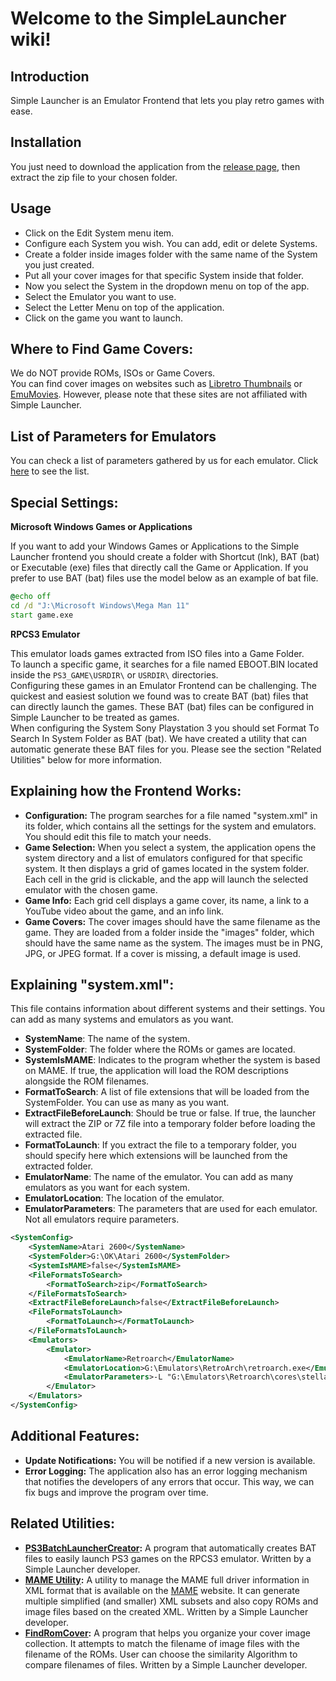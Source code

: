# Welcome to the SimpleLauncher wiki!

## Introduction

Simple Launcher is an Emulator Frontend that lets you play retro games with ease.

## Installation

You just need to download the application from the [release page](https://github.com/drpetersonfernandes/SimpleLauncher/releases), then extract the zip file to your chosen folder.

## Usage

* Click on the Edit System menu item.
* Configure each System you wish. You can add, edit or delete Systems.
* Create a folder inside images folder with the same name of the System you just created.
* Put all your cover images for that specific System inside that folder.
* Now you select the System in the dropdown menu on top of the app.
* Select the Emulator you want to use.
* Select the Letter Menu on top of the application.
* Click on the game you want to launch.

## Where to Find Game Covers:

We do NOT provide ROMs, ISOs or Game Covers.<br>
You can find cover images on websites such as [Libretro Thumbnails](https://github.com/libretro-thumbnails/libretro-thumbnails) or [EmuMovies](https://emumovies.com). However, please note that these sites are not affiliated with Simple Launcher.

## List of Parameters for Emulators

You can check a list of parameters gathered by us for each emulator.
Click [here](https://github.com/drpetersonfernandes/SimpleLauncher/wiki/parameters) to see the list.

## Special Settings:

**Microsoft Windows Games or Applications**

If you want to add your Windows Games or Applications to the Simple Launcher frontend you should create a folder with Shortcut (lnk), BAT (bat) or Executable (exe) files that directly call the Game or Application.
If you prefer to use BAT (bat) files use the model below as an example of bat file.

```bat
@echo off
cd /d "J:\Microsoft Windows\Mega Man 11"
start game.exe
```

**RPCS3 Emulator**

This emulator loads games extracted from ISO files into a Game Folder.<br>
To launch a specific game, it searches for a file named EBOOT.BIN located inside the `PS3_GAME\USRDIR\` or `USRDIR\` directories.<br>
Configuring these games in an Emulator Frontend can be challenging. The quickest and easiest solution we found was to create BAT (bat) files that can directly launch the games. These BAT (bat) files can be configured in Simple Launcher to be treated as games.<br>
When configuring the System Sony Playstation 3 you should set Format To Search In System Folder as BAT (bat).
We have created a utility that can automatic generate these BAT files for you. Please see the section "Related Utilities" below for more information.

## Explaining how the Frontend Works:

- **Configuration:** The program searches for a file named "system.xml" in its folder, which contains all the settings for the system and emulators. You should edit this file to match your needs.
- **Game Selection:** When you select a system, the application opens the system directory and a list of emulators configured for that specific system. It then displays a grid of games located in the system folder. Each cell in the grid is clickable, and the app will launch the selected emulator with the chosen game.
- **Game Info:** Each grid cell displays a game cover, its name, a link to a YouTube video about the game, and an info link.
- **Game Covers:** The cover images should have the same filename as the game. They are loaded from a folder inside the "images" folder, which should have the same name as the system. The images must be in PNG, JPG, or JPEG format. If a cover is missing, a default image is used.

## Explaining "system.xml":

This file contains information about different systems and their settings. You can add as many systems and emulators as you want.

- **SystemName**: The name of the system.
- **SystemFolder**: The folder where the ROMs or games are located.
- **SystemIsMAME**: Indicates to the program whether the system is based on MAME. If true, the application will load the ROM descriptions alongside the ROM filenames.
- **FormatToSearch**: A list of file extensions that will be loaded from the SystemFolder. You can use as many as you want.
- **ExtractFileBeforeLaunch**: Should be true or false. If true, the launcher will extract the ZIP or 7Z file into a temporary folder before loading the extracted file.
- **FormatToLaunch**: If you extract the file to a temporary folder, you should specify here which extensions will be launched from the extracted folder.
- **EmulatorName**: The name of the emulator. You can add as many emulators as you want for each system.
- **EmulatorLocation**: The location of the emulator.
- **EmulatorParameters**: The parameters that are used for each emulator. Not all emulators require parameters.

```xml
<SystemConfig>
	<SystemName>Atari 2600</SystemName>
	<SystemFolder>G:\OK\Atari 2600</SystemFolder>
	<SystemIsMAME>false</SystemIsMAME>
	<FileFormatsToSearch>
		<FormatToSearch>zip</FormatToSearch>
	</FileFormatsToSearch>
	<ExtractFileBeforeLaunch>false</ExtractFileBeforeLaunch>
	<FileFormatsToLaunch>
		<FormatToLaunch></FormatToLaunch>
	</FileFormatsToLaunch>
	<Emulators>
		<Emulator>
			<EmulatorName>Retroarch</EmulatorName>
			<EmulatorLocation>G:\Emulators\RetroArch\retroarch.exe</EmulatorLocation>
			<EmulatorParameters>-L "G:\Emulators\Retroarch\cores\stella_libretro.dll" -c "G:\Emulators\Retroarch\Config.cfg" -f</EmulatorParameters>
		</Emulator>
	</Emulators>
</SystemConfig>
```
## Additional Features:

- **Update Notifications:** You will be notified if a new version is available.
- **Error Logging:** The application also has an error logging mechanism that notifies the developers of any errors that occur. This way, we can fix bugs and improve the program over time.

## Related Utilities:

- **[PS3BatchLauncherCreator](https://github.com/drpetersonfernandes/ps3batchlaunchercreator):** A program that automatically creates BAT files to easily launch PS3 games on the RPCS3 emulator. Written by a Simple Launcher developer.
- **[MAME Utility](https://github.com/drpetersonfernandes/MAMEUtility):** A utility to manage the MAME full driver information in XML format that is available on the [MAME](https://www.mamedev.org/release.html)  website. It can generate multiple simplified (and smaller) XML subsets and also copy ROMs and image files based on the created XML. Written by a Simple Launcher developer.
- **[FindRomCover](https://github.com/drpetersonfernandes/FindRomCover):** A program that helps you organize your cover image collection. It attempts to match the filename of image files with the filename of the ROMs. User can choose the similarity Algorithm to compare filenames of files. Written by a Simple Launcher developer.
